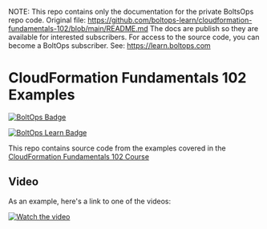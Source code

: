 <!-- note marker start -->
NOTE: This repo contains only the documentation for the private BoltsOps repo code.
Original file: https://github.com/boltops-learn/cloudformation-fundamentals-102/blob/main/README.md
The docs are publish so they are available for interested subscribers.
For access to the source code, you can become a BoltOps subscriber.
See: https://learn.boltops.com

<!-- note marker end -->

# CloudFormation Fundamentals 102 Examples

[![BoltOps Badge](https://img.boltops.com/boltops/badges/boltops-badge.png)](https://www.boltops.com)

[![BoltOps Learn Badge](https://img.boltops.com/boltops-learn/boltops-learn.png)](https://learn.boltops.com)

This repo contains source code from the examples covered in the [CloudFormation Fundamentals 102 Course](https://learn.boltops.com/courses/aws-cloudformation-fundamentals-102)

## Video

As an example, here's a link to one of the videos:

[![Watch the video](https://learn-uploads.boltops.com/jxtkvkg7typbpek8ldxjkxycy88l)](https://learn.boltops.com/courses/aws-cloudformation-fundamentals-102/lessons/aws-cloudformation-intro-console-tutorial)
